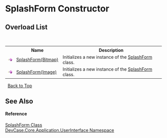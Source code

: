 # SplashForm Constructor 
 


## Overload List
&nbsp;<table><tr><th></th><th>Name</th><th>Description</th></tr><tr><td>![Public method](media/pubmethod.gif "Public method")</td><td><a href="M_DevCase_Core_Application_UserInterface_SplashForm__ctor">SplashForm(Bitmap)</a></td><td>
Initializes a new instance of the <a href="T_DevCase_Core_Application_UserInterface_SplashForm">SplashForm</a> class.</td></tr><tr><td>![Public method](media/pubmethod.gif "Public method")</td><td><a href="M_DevCase_Core_Application_UserInterface_SplashForm__ctor_1">SplashForm(Image)</a></td><td>
Initializes a new instance of the <a href="T_DevCase_Core_Application_UserInterface_SplashForm">SplashForm</a> class.</td></tr></table>&nbsp;
<a href="#splashform-constructor">Back to Top</a>

## See Also


#### Reference
<a href="T_DevCase_Core_Application_UserInterface_SplashForm">SplashForm Class</a><br /><a href="N_DevCase_Core_Application_UserInterface">DevCase.Core.Application.UserInterface Namespace</a><br />